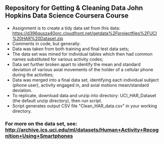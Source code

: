 ## Repository for Getting & Cleaning Data John Hopkins Data Science Coursera Course

#### 
  * Assignment is to create a tidy data set from this data: https://d396qusza40orc.cloudfront.net/getdata%2Fprojectfiles%2FUCI%20HAR%20Dataset.zip 
  * Comments in code, but generally:
  * Data was taken from both training and final test data sets;
  * The data set was mined for individual tables which then had common names substituted for various activity codes;
  * Data set further broken apart to identify the mean and standard deviation of various axial movements of the holder of a cellular phone during the activities;
  * Data was merged into a final data set, identifying each individual subject (phone user), activity engaged in, and axial motions mean/standard deviation.
  * To replicate, download data and unzip into directory: UCI_HAR_Dataset (the default unzip directory), then run script.  
  * Script generates output CSV file "Clean_HAR_data.csv" in your working directory.
  
### For more on the data set, see: http://archive.ics.uci.edu/ml/datasets/Human+Activity+Recognition+Using+Smartphones 
